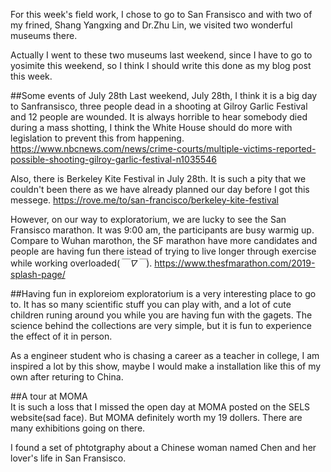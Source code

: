 For this week's field work, I chose to go to San Fransisco and with two of my frined, Shang Yangxing and Dr.Zhu Lin, we visited two wonderful museums there. 

Actually I went to these two museums last weekend, since I have to go to yosimite this weekend, so I think I should write this done as my blog post this week.

##Some events of July 28th
Last weekend, July 28th, I think it is a big day to Sanfransisco, three people dead in a shooting at Gilroy Garlic Festival and 12 people are wounded. It is always horrible to hear somebody died during a mass shotting, I think the White House should do more with legislation to prevent this from happening.
https://www.nbcnews.com/news/crime-courts/multiple-victims-reported-possible-shooting-gilroy-garlic-festival-n1035546

Also, there is Berkeley Kite Festival in July 28th. It is such a pity that we couldn't been there as we have already planned our day before I got this messege.
https://rove.me/to/san-francisco/berkeley-kite-festival

However, on our way to exploratorium, we are lucky to see the San Fransisco marathon. It was 9:00 am, the participants are busy warmig up. Compare to Wuhan marothon, the SF marathon have more candidates and people are having fun there istead of trying to live longer through exercise while working overloaded(*￣∇￣*).
https://www.thesfmarathon.com/2019-splash-page/

##Having fun in exploreiom
exploratorium is a very interesting place to go to. It has so many scientific stuff you can play with, and a lot of cute children runing around you while you are having fun with the gagets. The science behind the collections are very simple, but it is fun to experience the effect of it in person.

As a engineer student who is chasing a career as a teacher in college, I am inspired a lot by this show, maybe I would make a installation like this of my own after returing to China.

##A tour at MOMA  
It is such a loss that I missed the open day at MOMA posted on the SELS website(sad face). But MOMA definitely worth my 19 dollers. There are many exhibitions going on there. 

I found a set of phtotgraphy about a Chinese woman named Chen and her lover's life in San Fransisco.

